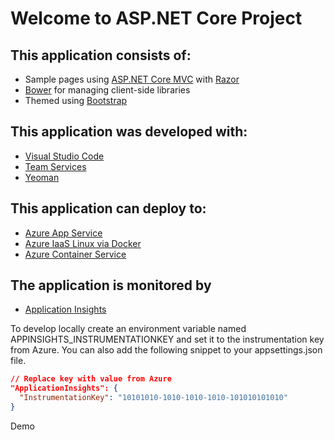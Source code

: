 # Welcome to ASP.NET Core Project

## This application consists of:

*   Sample pages using [ASP.NET Core MVC](http://dot.net) with [Razor](https://docs.asp.net/en/latest/mvc/overview.html#razor-view-engine)
*   [Bower](https://go.microsoft.com/fwlink/?LinkId=518004) for managing client-side libraries
*   Themed using [Bootstrap](https://go.microsoft.com/fwlink/?LinkID=398939)

## This application was developed with:

*   [Visual Studio Code](https://www.visualstudio.com/products/code-vs)
*   [Team Services](https://www.visualstudio.com/products/visual-studio-team-services-vs)
*   [Yeoman](http://yeoman.io/)

## This application can deploy to:

*   [Azure App Service](https://azure.microsoft.com/en-us/services/app-service/)
*   [Azure IaaS Linux via Docker](https://azure.microsoft.com/en-us/services/virtual-machines/)
*   [Azure Container Service](https://azure.microsoft.com/en-us/services/container-service/)

## The application is monitored by

* [Application Insights](https://docs.microsoft.com/en-us/azure/application-insights/app-insights-nodejs)

To develop locally create an environment variable named APPINSIGHTS_INSTRUMENTATIONKEY and set it to the instrumentation key from Azure. You can also add the following snippet to your appsettings.json file.

```json
// Replace key with value from Azure
"ApplicationInsights": {
  "InstrumentationKey": "10101010-1010-1010-1010-101010101010"
}
```
Demo
